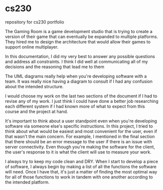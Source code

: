 # cs230
repository for cs230 portfolio

The Gaming Room is a game development studio that is trying to create a version of
their game that can eventually be expanded to multiple platforms. They hired me to 
design the architecture that would allow their games to support online multiplayer.

In this documentation, I did my very best to answer any possible questions and address
all constraints. I think I did well at communicating all of my decisions and the
reasoning that lead me to them

The UML diagrams really help when you're developing software with a team. It was 
really nice having a diagram to consult if I had any confusion about the intended
structure.

I would choose my work on the last two sections of the document if I had to revise
any of my work. I just think I could have done a better job researching each
different system if I had known more of what to expect from this course and the 
project at hand.

It's important to think about a user standpoint even when you're developing software
via someone else's specific instructions. In this project, I tried to think about what
would be easiest and most convenient for the user, even if that wasn't the main 
concern. For example, I mentioned in the final section that there should be an error
message to the user if there is an issue with server connectivity. Even though you're
making the software for the client, the user's response to it is what the client will
use to measure your work.

I always try to keep my code clean and DRY. When I start to develop a piece of
software, I always begin by making a list of all the functions the software will need.
Once I have that, it's just a matter of finding the most optimal way for all of those
functions to work in tandem with one another according to the intended platform.
